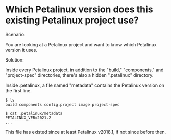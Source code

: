 # Which Petalinux version does this existing Petalinux project use?

Scenario:

You are looking at a Petalinux project and want to know which Petalinux version it uses.

Solution:

Inside every Petalinux project, in addition to the "build," "components," and "project-spec" directories, there's also a hidden ".petalinux" directory.

Inside .petalinux, a file named "metadata" contains the Petalinux version on the first line.

```
$ ls
build components config.project image project-spec

$ cat .petalinux/metadata
PETALINUX_VER=2021.2
...
```

This file has existed since at least Petalinux v2018.1, if not since before then.